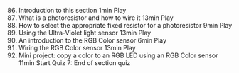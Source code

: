 86. Introduction to this section
    1min
    Play
87. What is a photoresistor and how to wire it
    13min
    Play
88. How to select the appropriate fixed resistor for a photoresistor
    9min
    Play
89. Using the Ultra-Violet light sensor
    13min
    Play
90. An introduction to the RGB Color sensor
    6min
    Play
91. Wiring the RGB Color sensor
    13min
    Play
92. Mini project: copy a color to an RGB LED using an RGB Color sensor
    11min
    Start
    Quiz 7: End of section quiz
